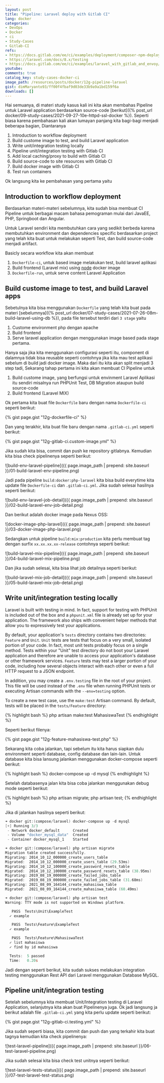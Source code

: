 ```yaml
---
layout: post
title: "Pipeline: Laravel deploy with Gitlab CI"
lang: docker
categories:
- DevOps
- Docker
- ci
- Study-Cases
- Gitlab-CI
refs: 
- https://docs.gitlab.com/ee/ci/examples/deployment/composer-npm-deploy.html
- https://laravel.com/docs/8.x/testing
- https://docs.gitlab.com/ee/ci/examples/laravel_with_gitlab_and_envoy/
youtube: 
comments: true
catalog_key: study-cases-docker-ci
image_path: /resources/posts/docker/12g-pipeline-laravel
gist: dimMaryanto93/ff00f4fbaf9d03de33b9a9a1bd159f6a
downloads: []
---
```


Hai semuanya, di materi study kasus kali ini kita akan membahas Pipeline untuk Laravel application berdasarkan source-code [berikut]({% post_url docker/09-study-cases/2021-09-27-10e-httpd-ssl-docker %}). Seperti biasa karena pembahasan kali akan lumayan panjang kita bagi-bagi menjadi beberapa bagian, Diantaranya

1. Introduction to workflow deployment
2. Build custome image to test, and build Laravel application
3. Write unit/integration testing locally
4. Pipeline unit/integration testing with Gitlab CI
5. Add local caching/proxy to build with Gitlab CI
6. Build source-code to site resources with Gitlab CI
7. Build docker image with Gitlab CI
8. Test run containers

Ok langsung kita ke pembahasan yang pertama yaitu

## Introduction to workflow deployment

Berdasarkan materi-materi sebelumnya, kita sudah bisa membuat CI Pipeline untuk berbagai macam bahasa pemograman mulai dari JavaEE, PHP, Springboot dan Angular. 

Untuk Laravel sendiri kita membutuhkan cara yang sedikit berbeda karena membutuhkan environment dan dependencies specific berdasarkan project yang telah kita buat untuk melakukan seperti Test, dan build source-code menjadi artifact.

Basicly secara workflow kita akan membuat

1. `Dockerfile-ci`, untuk based image melakukan test, build laravel aplikasi
2. Build frontend (Laravel mix) using [node](https://hub.docker.com/_/node) docker image
3. `Dockerfile-run`, untuk serve content Laravel Application

## Build custome image to test, and build Laravel apps

Sebetulnya kita bisa menggunakan `Dockerfile` yang telah kita buat pada materi [sebelumnya]({% post_url docker/07-study-cases/2021-07-26-08m-build-laravel-using-db %}), pada file tersebut terdiri dari `3 stage` yaitu

1. Custome environment php dengan apache
2. Build frontend
3. Serve laravel application dengan menggunakan image based pada stage pertama.

Hanya saja jika kita menggunakan configurasi seperti itu, component di dalamnya tidak bisa reusable seperti contohnya jika kita mau test aplikasi sebelum di build jadi docker image. Maka dari itu kita akan split menjadi 3 step tadi, Sekarang tahap pertama ini kita akan membuat CI Pipeline untuk 

1. Build custome image, yang berfungsi untuk envinment Laravel Aplikasi itu sendiri misalnya run PHPUnit Test, DB Migration ataupun build source-code
2. Build frontend (Laravel MIX)

Ok pertama kita buat file `Dockerfile` baru dengan nama `Dockerfile-ci` seperti berikut:

{% gist page.gist "12g-dockerfile-ci" %}

Dan yang terakhir, kita buat file baru dengan nama `.gitlab-ci.yml` seperti berikut:

{% gist page.gist "12g-gitlab-ci.custom-image.yml" %}

Jika sudah kita bisa, commit dan push ke repository gitlabnya. Kemudian kita bisa check pipelinenya seperti berikut:

![build-env-laravel-pipeline]({{ page.image_path | prepend: site.baseurl }}/01-build-laravel-env-pipeline.png)

Jadi pada pipeline `build:docker:php-laravel` kita bisa build everytime kita update file `Dockerfile-ci` dan `.gitlab-ci.yml`. Jika sudah selesai hasilnya seperti berikut:

![build-env-laravel-job-detail]({{ page.image_path | prepend: site.baseurl }}/02-build-laravel-env-job-detail.png)

Dan berikut adalah docker image pada Nexus OSS:

![docker-image-php-laravel]({{ page.image_path | prepend: site.baseurl }}/03-docker-image-php-laravel.png)

Sedangkan untuk pipeline `build:mix:production` kita perlu membuat tag dengan surfix `xx.xx.xx.xx-release` contohnya seperti berikut:

![build-laravel-mix-pipeline]({{ page.image_path | prepend: site.baseurl }}/04-build-laravel-mix-pipeline.png)

Dan jika sudah selesai, kita bisa lihat job detailnya seperti berikut:

![build-laravel-mix-job-detail]({{ page.image_path | prepend: site.baseurl }}/05-build-laravel-mix-job-detail.png)

## Write unit/integration testing locally

Laravel is built with testing in mind. In fact, support for testing with PHPUnit is included out of the box and a `phpunit.xml` file is already set up for your application. The framework also ships with convenient helper methods that allow you to expressively test your applications.

By default, your application's `tests` directory contains two directories: `Feature` and `Unit`. `Unit` tests are tests that focus on a very small, isolated portion of your code. In fact, most unit tests probably focus on a single method. Tests within your "Unit" test directory do not boot your Laravel application and therefore are unable to access your application's database or other framework services. `Feature` tests may test a larger portion of your code, including how several objects interact with each other or even a full HTTP request to a JSON endpoint.

In addition, you may create a `.env.testing` file in the root of your project. This file will be used instead of the `.env` file when running PHPUnit tests or executing Artisan commands with the `--env=testing` option.

To create a new test case, use the `make:test` Artisan command. By default, tests will be placed in the `tests/Feature` directory:

{% highlight bash %}
php artisan make:test MahasiswaTest
{% endhighlight %}

Seperti berikut filenya:

{% gist page.gist "12g-feature-mahasiswa-test.php" %}

Sekarang kita coba jalankan, tapi sebelum itu kita harus siapkan dulu environment seperti database, config database dan lain-lain. Untuk database kita bisa lansung jalankan menggunakan docker-compose seperti berikut:

{% highlight bash %}
docker-compose up -d mysql
{% endhighlight %}

Setelah databasenya jalan kita bisa coba jalankan menggunakan debug mode seperti berikut:

{% highlight bash %}
php artisan migrate;
php artisan test;
{% endhighlight %}

Jika di jalankan hasilnya seperti berikut:

```powershell
➜ docker git:(compose/laravel) docker-compose up -d mysql
[+] Running 3/3
 - Network docker_default      Created                                              0.7s
 - Volume "docker_mysql_data"  Created                                              0.0s
 - Container docker_mysql_1    Started                                              1.1s

➜ docker git:(compose/laravel) php artisan migrate
Migration table created successfully.
Migrating: 2014_10_12_000000_create_users_table
Migrated:  2014_10_12_000000_create_users_table (29.53ms)
Migrating: 2014_10_12_100000_create_password_resets_table
Migrated:  2014_10_12_100000_create_password_resets_table (38.95ms)
Migrating: 2019_08_19_000000_create_failed_jobs_table
Migrated:  2019_08_19_000000_create_failed_jobs_table (31.68ms)
Migrating: 2021_08_09_164144_create_mahasiswa_table
Migrated:  2021_08_09_164144_create_mahasiswa_table (60.49ms)

➜ docker git:(compose/laravel) php artisan test
Warning: TTY mode is not supported on Windows platform.

   PASS  Tests\Unit\ExampleTest
  ✓ example

   PASS  Tests\Feature\ExampleTest
  ✓ example

   PASS  Tests\Feature\MahasiswaTest
  ✓ list mahasiswa
  ✓ find by id mahasiswa

  Tests:  5 passed
  Time:   0.20s
```

Jadi dengan seperti berikut, kita sudah sukses melakukan integration testing menggunakan Rest API dari Laravel menggunakan Database MySQL.

## Pipeline unit/integration testing

Setelah sebelumnya kita membuat Unit/Integration testing di Laravel Application, selanjutnya kita akan buat Pipelinenya juga. Ok jadi langsung ja berikut adalah file `.gitlab-ci.yml` yang kita perlu update seperti berikut:

{% gist page.gist "12g-gitlab-ci.testing.yml" %}

Jika sudah seperti biasa, kita commit dan push dan yang terkahir kita buat tagnya kemudian kita check pipelinenya:

![test-laravel-pipeline]({{ page.image_path | prepend: site.baseurl }}/06-test-laravel-pipeline.png)

Jika sudah selesai kita bisa check test unitnya seperti berikut:

![test-laravel-tests-status]({{ page.image_path | prepend: site.baseurl }}/07-test-laravel-test-status.png)